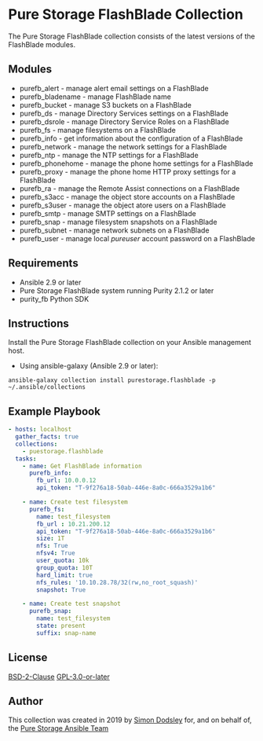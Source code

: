 # Pure Storage FlashBlade Collection

The Pure Storage FlashBlade collection consists of the latest versions of the FlashBlade modules.

## Modules

- purefb_alert - manage alert email settings on a FlashBlade
- purefb_bladename - manage FlashBlade name
- purefb_bucket - manage S3 buckets on a FlashBlade
- purefb_ds - manage Directory Services settings on a FlashBlade
- purefb_dsrole - manage Directory Service Roles on a FlashBlade
- purefb_fs - manage filesystems on a FlashBlade
- purefb_info - get information about the configuration of a FlashBlade
- purefb_network - manage the network settings for a FlashBlade
- purefb_ntp - manage the NTP settings for a FlashBlade
- purefb_phonehome - manage the phone home settings for a FlashBlade
- purefb_proxy - manage the phone home HTTP proxy settings for a FlashBlade
- purefb_ra - manage the Remote Assist connections on a FlashBlade
- purefb_s3acc - manage the object store accounts on a FlashBlade
- purefb_s3user - manage the object atore users on a FlashBlade
- purefb_smtp - manage SMTP settings on a FlashBlade
- purefb_snap - manage filesystem snapshots on a FlashBlade
- purefb_subnet - manage network subnets on a FlashBlade
- purefb_user - manage local *pureuser* account password on a FlashBlade

## Requirements

- Ansible 2.9 or later
- Pure Storage FlashBlade system running Purity 2.1.2  or later
- purity_fb Python SDK

## Instructions

Install the Pure Storage FlashBlade collection on your Ansible management host.

- Using ansible-galaxy (Ansible 2.9 or later):
```
ansible-galaxy collection install purestorage.flashblade -p ~/.ansible/collections
```

## Example Playbook
```yaml
- hosts: localhost
  gather_facts: true
  collections:
    - puestorage.flashblade
  tasks:
    - name: Get FlashBlade information
      purefb_info:
        fb_url: 10.0.0.12
        api_token: "T-9f276a18-50ab-446e-8a0c-666a3529a1b6"

    - name: Create test filesystem
      purefb_fs:
        name: test_filesystem
        fb_url : 10.21.200.12
        api_token: "T-9f276a18-50ab-446e-8a0c-666a3529a1b6"
        size: 1T
        nfs: True
        nfsv4: True
        user_quota: 10k
        group_quota: 10T
        hard_limit: true
        nfs_rules: '10.10.28.78/32(rw,no_root_squash)'
        snapshot: True

    - name: Create test snapshot
      purefb_snap:
        name: test_filesystem
        state: present
        suffix: snap-name
```

## License

[BSD-2-Clause](https://directory.fsf.org/wiki?title=License:FreeBSD)
[GPL-3.0-or-later](https://www.gnu.org/licenses/gpl-3.0.en.html)

## Author

This collection was created in 2019 by [Simon Dodsley](@sdodsley) for, and on behalf of, the [Pure Storage Ansible Team](pure-ansible-team@purestorage.com)
